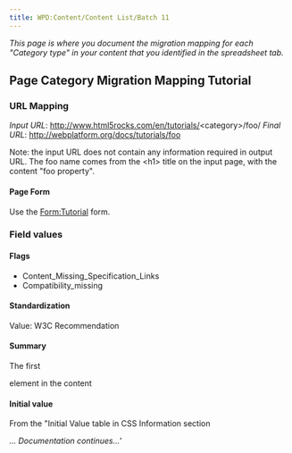 ```yaml
---
title: WPD:Content/Content List/Batch 11
---
```

<p><i>This page is where you document the migration mapping for each "Category type" in your content that you identified in the spreadsheet tab.</i>
</p>
<h2><span class="mw-headline" id="Page_Category_Migration_Mapping_Tutorial">Page Category Migration Mapping Tutorial</span></h2>
<h3><span class="mw-headline" id="URL_Mapping">URL Mapping</span></h3>
<p><i>Input URL</i>:  <a rel="nofollow" class="external free" href="http://www.html5rocks.com/en/tutorials/">http://www.html5rocks.com/en/tutorials/</a>&lt;category&gt;/foo/
<i>Final URL</i>: <a rel="nofollow" class="external free" href="http://webplatform.org/docs/tutorials/foo">http://webplatform.org/docs/tutorials/foo</a>
</p><p>Note: the input URL does not contain any information required in output URL. The foo name comes from the &lt;h1&gt; title on the input page, with the content "foo property".
</p>
<h4><span class="mw-headline" id="Page_Form">Page Form</span></h4>
<p>Use the <a href="/wiki/Form:Tutorial" title="Form:Tutorial">Form:Tutorial</a> form.
</p>
<h3><span class="mw-headline" id="Field_values">Field values</span></h3>
<h4><span class="mw-headline" id="Flags">Flags</span></h4>
<ul><li> Content_Missing_Specification_Links</li>
<li> Compatibility_missing</li></ul>
<h4><span class="mw-headline" id="Standardization">Standardization</span></h4>
<p>Value: W3C Recommendation
</p>
<h4><span class="mw-headline" id="Summary">Summary</span></h4>
The first <p> element in the content

<h4><span class="mw-headline" id="Initial_value">Initial value</span></h4>
<p>From the "Initial Value table in CSS Information section
</p>
<i>... Documentation continues...'</i></p>

<!-- Saved in parser cache with key wpwiki:pcache:idhash:697-0!*!0!!*!*!*!esi=1 and timestamp 20150731182209 and revision id 2628
 -->
